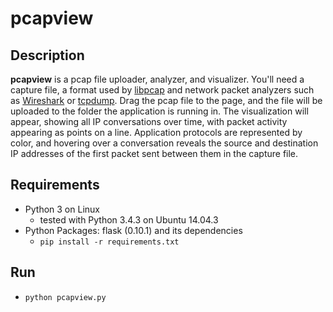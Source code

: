 # pcapview

## Description

**pcapview** is a pcap file uploader, analyzer, and visualizer. You'll need a capture file, a format used by [libpcap](http://www.tcpdump.org/) and network packet analyzers such as [Wireshark](https://www.wireshark.org/) or [tcpdump](http://www.tcpdump.org/). Drag the pcap file to the page, and the file will be uploaded to the folder the application is running in. The visualization will appear, showing all IP conversations over time, with packet activity appearing as points on a line. Application protocols are represented by color, and hovering over a conversation reveals the source and destination IP addresses of the first packet sent between them in the capture file.

## Requirements

* Python 3 on Linux
  * tested with Python 3.4.3 on Ubuntu 14.04.3
* Python Packages: flask (0.10.1) and its dependencies
    * `pip install -r requirements.txt`

## Run

* `python pcapview.py`